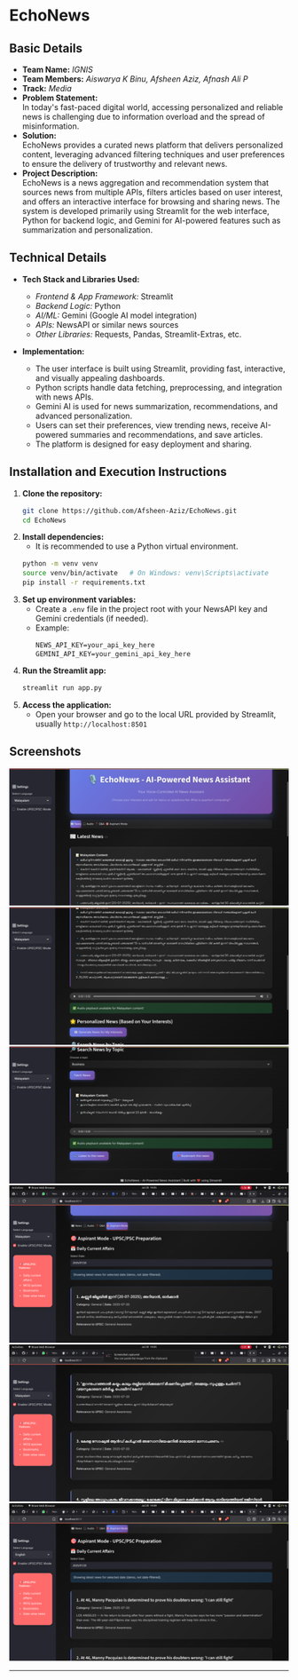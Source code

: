 # EchoNews

## Basic Details

- **Team Name:** *IGNIS*
- **Team Members:** *Aiswarya K Binu, Afsheen Aziz, Afnash Ali P*
- **Track:** *Media*
- **Problem Statement:**  
  In today's fast-paced digital world, accessing personalized and reliable news is challenging due to information overload and the spread of misinformation.
- **Solution:**  
  EchoNews provides a curated news platform that delivers personalized content, leveraging advanced filtering techniques and user preferences to ensure the delivery of trustworthy and relevant news.
- **Project Description:**  
  EchoNews is a news aggregation and recommendation system that sources news from multiple APIs, filters articles based on user interest, and offers an interactive interface for browsing and sharing news. The system is developed primarily using Streamlit for the web interface, Python for backend logic, and Gemini for AI-powered features such as summarization and personalization.

## Technical Details

- **Tech Stack and Libraries Used:**
  - *Frontend & App Framework:* Streamlit
  - *Backend Logic:* Python
  - *AI/ML:* Gemini (Google AI model integration)
  - *APIs:* NewsAPI or similar news sources
  - *Other Libraries:* Requests, Pandas, Streamlit-Extras, etc.

- **Implementation:**
  - The user interface is built using Streamlit, providing fast, interactive, and visually appealing dashboards.
  - Python scripts handle data fetching, preprocessing, and integration with news APIs.
  - Gemini AI is used for news summarization, recommendations, and advanced personalization.
  - Users can set their preferences, view trending news, receive AI-powered summaries and recommendations, and save articles.
  - The platform is designed for easy deployment and sharing.

## Installation and Execution Instructions

1. **Clone the repository:**
   ```bash
   git clone https://github.com/Afsheen-Aziz/EchoNews.git
   cd EchoNews
   ```
2. **Install dependencies:**
   - It is recommended to use a Python virtual environment.
   ```bash
   python -m venv venv
   source venv/bin/activate   # On Windows: venv\Scripts\activate
   pip install -r requirements.txt
   ```
3. **Set up environment variables:**
   - Create a `.env` file in the project root with your NewsAPI key and Gemini credentials (if needed).
   - Example:
     ```
     NEWS_API_KEY=your_api_key_here
     GEMINI_API_KEY=your_gemini_api_key_here
     ```
4. **Run the Streamlit app:**
   ```bash
   streamlit run app.py
   ```
5. **Access the application:**
   - Open your browser and go to the local URL provided by Streamlit, usually `http://localhost:8501`

## Screenshots

![Screenshot 1](images/Screenshot1.png)
![Screenshot 2](images/Screenshot2.png)
![Screenshot 3](images/Screenshot3.png)
![Screenshot 4](images/Screenshot4.png)
![Screenshot 5](images/Screenshot5.png)
![Screenshot 6](images/Screenshot6.png)



---

